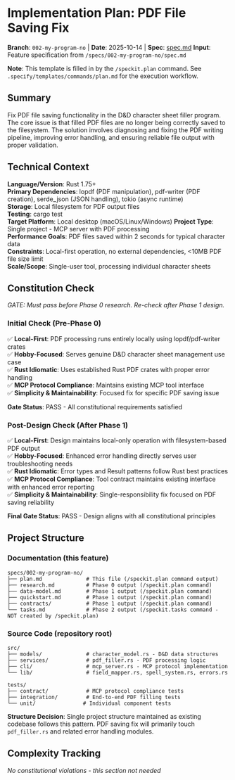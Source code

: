 # Implementation Plan: PDF File Saving Fix

**Branch**: `002-my-program-no` | **Date**: 2025-10-14 | **Spec**: [spec.md](spec.md)
**Input**: Feature specification from `/specs/002-my-program-no/spec.md`

**Note**: This template is filled in by the `/speckit.plan` command. See `.specify/templates/commands/plan.md` for the execution workflow.

## Summary

Fix PDF file saving functionality in the D&D character sheet filler program. The core issue is that filled PDF files are no longer being correctly saved to the filesystem. The solution involves diagnosing and fixing the PDF writing pipeline, improving error handling, and ensuring reliable file output with proper validation.

## Technical Context

**Language/Version**: Rust 1.75+  
**Primary Dependencies**: lopdf (PDF manipulation), pdf-writer (PDF creation), serde_json (JSON handling), tokio (async runtime)  
**Storage**: Local filesystem for PDF output files  
**Testing**: cargo test  
**Target Platform**: Local desktop (macOS/Linux/Windows)
**Project Type**: Single project - MCP server with PDF processing  
**Performance Goals**: PDF files saved within 2 seconds for typical character data  
**Constraints**: Local-first operation, no external dependencies, <10MB PDF file size limit  
**Scale/Scope**: Single-user tool, processing individual character sheets

## Constitution Check

*GATE: Must pass before Phase 0 research. Re-check after Phase 1 design.*

### Initial Check (Pre-Phase 0)
✅ **Local-First**: PDF processing runs entirely locally using lopdf/pdf-writer crates  
✅ **Hobby-Focused**: Serves genuine D&D character sheet management use case  
✅ **Rust Idiomatic**: Uses established Rust PDF crates with proper error handling  
✅ **MCP Protocol Compliance**: Maintains existing MCP tool interface  
✅ **Simplicity & Maintainability**: Focused fix for specific PDF saving issue  

**Gate Status**: PASS - All constitutional requirements satisfied

### Post-Design Check (After Phase 1)
✅ **Local-First**: Design maintains local-only operation with filesystem-based PDF output  
✅ **Hobby-Focused**: Enhanced error handling directly serves user troubleshooting needs  
✅ **Rust Idiomatic**: Error types and Result patterns follow Rust best practices  
✅ **MCP Protocol Compliance**: Tool contract maintains existing interface with enhanced error reporting  
✅ **Simplicity & Maintainability**: Single-responsibility fix focused on PDF saving reliability  

**Final Gate Status**: PASS - Design aligns with all constitutional principles

## Project Structure

### Documentation (this feature)

```
specs/002-my-program-no/
├── plan.md              # This file (/speckit.plan command output)
├── research.md          # Phase 0 output (/speckit.plan command)
├── data-model.md        # Phase 1 output (/speckit.plan command)
├── quickstart.md        # Phase 1 output (/speckit.plan command)
├── contracts/           # Phase 1 output (/speckit.plan command)
└── tasks.md             # Phase 2 output (/speckit.tasks command - NOT created by /speckit.plan)
```

### Source Code (repository root)

```
src/
├── models/              # character_model.rs - D&D data structures
├── services/            # pdf_filler.rs - PDF processing logic
├── cli/                 # mcp_server.rs - MCP protocol implementation
└── lib/                 # field_mapper.rs, spell_system.rs, errors.rs

tests/
├── contract/            # MCP protocol compliance tests
├── integration/         # End-to-end PDF filling tests
└── unit/               # Individual component tests
```

**Structure Decision**: Single project structure maintained as existing codebase follows this pattern. PDF saving fix will primarily touch `pdf_filler.rs` and related error handling modules.

## Complexity Tracking

*No constitutional violations - this section not needed*
